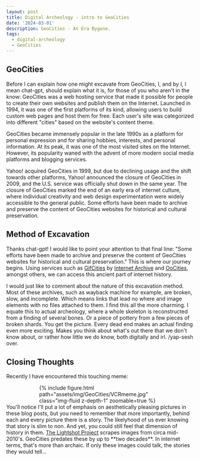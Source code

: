 ```yaml
---
layout: post
title: Digital Archeology - intro to GeoCities
date: '2024-03-01'
description: GeoCities - An Era Bygone.
tags:
  - digital-archeology
  - GeoCities
---
```


## GeoCities
Before I can explain how one might excavate from GeoCities, I, and by I, I mean chat-gpt, should explain what it is, for those of you who aren't in the know:
GeoCities was a web hosting service that made it possible for people to create their own websites and publish them on the Internet. Launched in 1994, it was one of the first platforms of its kind, allowing users to build custom web pages and host them for free. Each user's site was categorized into different "cities" based on the website's content theme.

GeoCities became immensely popular in the late 1990s as a platform for personal expression and for sharing hobbies, interests, and personal information. At its peak, it was one of the most visited sites on the Internet. However, its popularity waned with the advent of more modern social media platforms and blogging services.

Yahoo! acquired GeoCities in 1999, but due to declining usage and the shift towards other platforms, Yahoo! announced the closure of GeoCities in 2009, and the U.S. service was officially shut down in the same year. The closure of GeoCities marked the end of an early era of internet culture, where individual creativity and web design experimentation were widely accessible to the general public. Some efforts have been made to archive and preserve the content of GeoCities websites for historical and cultural preservation.

## Method of Excavation
Thanks chat-gpt! I would like to point your attention to that final line: "Some efforts have been made to archive and preserve the content of GeoCities websites for historical and cultural preservation."
This is where our journey begins. Using services such as [GifCities](https://gifcities.org/) by [Internet Archive](https://archive.org) and [OoCities](https://www.oocities.org/#gsc.tab=0), amongst others, we can access this ancient part of internet history.

I would just like to comment about the nature of this excavation method. Most of these archives, such as wayback machine for example, are broken, slow, and incomplete. Which means links that lead no where and image elements with no files attached to them.
I find this all the more charming. I equate this to actual archeology, where a whole skeleton is reconstructed from a finding of several bones. Or a piece of pottery from a few pieces of broken shards.
You get the picture. Every dead end makes an actual finding even more exciting. Makes you think about what's out there that we don't know about, or rather how little we do know, both digitally and irl.
/yap-sesh over.

## Closing Thoughts
Recently I have encountered this touching meme:
<div class="row mt-3 text-center">
    <div class="col-sm mt-3 mt-md-0" style="max-width: 65%; margin: auto;">
        {% include figure.html path="assets/img/GeoCities/VCRmeme.jpg" class="img-fluid z-depth-1" zoomable=true %}
    </div>
</div>
You'll notice I'll put a lot of emphasis on aesthetically pleasing pictures in these blog posts, but you need to remember that more importantly, behind each and every picture there is a story.
The likelyhood of us ever knowing that story is slim to non. And yet, you could still feel that dimension of history in them.
<a href="https://avr1h.com/digital-archeology/">The Lightshot Project</a> scrapes images from circa mid-2010's. GeoCities predates these by up to **two decades**. In internet terms, that's more than archaic. If only these images could talk, the stories they would tell...
